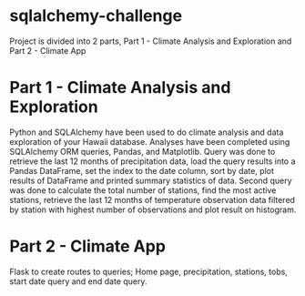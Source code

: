 # sqlalchemy-challenge
Project is divided into 2 parts, Part 1 - Climate Analysis and Exploration and Part 2 - Climate App
# Part 1 - Climate Analysis and Exploration
Python and SQLAlchemy have been used to do climate analysis and data exploration of your Hawaii database. Analyses have been completed using SQLAlchemy ORM queries, Pandas, and Matplotlib. 
Query was done to retrieve the last 12 months of precipitation data, load the query results into a Pandas DataFrame, set the index to the date column, sort by date, plot results of DataFrame and printed summary statistics of data.
Second query was done to calculate the total number of stations, find the most active stations, retrieve the last 12 months of temperature observation data filtered by station with highest number of observations and plot result on histogram.
# Part 2 - Climate App
Flask to create routes to queries; Home page, precipitation, stations, tobs, start date query and end date query.
